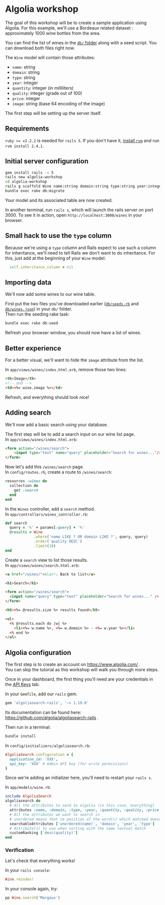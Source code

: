 # Algolia workshop

The goal of this workshop will be to create a sample application using Algolia.
For this example, we'll use a Bordeaux related dataset : approximately 1000 wine bottles from the area.

You can find the list of wines in the [`db/` folder](db/) along with a seed script.
You can download both files right now.

The `Wine` model will contain those attributes:

- `name`: string
- `domain`: string
- `type`: string
- `year`: integer
- `quantity`: integer (in milliliters)
- `quality`: integer (grade out of 100)
- `price`: integer
- `image`: string (base 64 encoding of the image)

The first step will be setting up the server itself.

## Requirements

`ruby >= v2.2.2` is needed for `rails 5`.
If you don't have it, [install `rvm`](https://rvm.io/) and run `rvm install 2.4.1`.

## Initial server configuration

```sh
gem install rails -v 5
rails new algolia-workshop
cd algolia-workshop
rails g scaffold Wine name:string domain:string type:string year:integer quantity:integer quality:integer price:integer image:string
bundle exec rake db:migrate
```

Your model and its associated table are now created.

In another terminal, run `rails s`, which will launch the rails server on port 3000.
To see it in action, open `http://localhost:3000/wines` in your browser.

## Small hack to use the `type` column

Because we're using a `type` column and Rails expect to use such a column for inheritance, we'll need to tell Rails we don't want to do inheritance.
For this, just add at the beginning of your `Wine` model:

```ruby
  self.inheritance_column = nil
```

## Importing data

We'll now add some wines to our wine table.

First put the two files you've downloaded earlier ([`db/seeds.rb`](db/seeds.rb) and [`db/wines.json`](db/wines.json)) in your `db/` folder.  
Then run the seeding rake task:

```sh
bundle exec rake db:seed
```

Refresh your browser window, you should now have a list of wines.

## Better experience

For a better visual, we'll want to hide the `image` attribute from the list.

In `app/views/wines/index.html.erb`, remove those two lines:

```html
<th>Image</th>
<!-- and -->
<td><%= wine.image %></td>
```

Refresh, and everything should look nice!

## Adding search

We'll now add a basic search using your database.

The first step will be to add a search input on our wine list page.  
In `app/views/wines/index.html.erb`:

```html
<form action="/wines/search">
    <input type="text" name="query" placeholder="Search for wines..."/>
</form>
```

Now let's add this `/wines/search` page.  
In `config/routes.rb`, create a route to `/wines/search`:

```ruby
resources :wines do
  collection do
    get :search
  end
end
```

In the `Wines` controller, add a `search` method.  
In `app/controllers/wines_controller.rb`:

```ruby
def search
  query = '%' + params[:query] + '%'
  @results = Wine
             .where('name LIKE ? OR domain LIKE ?', query, query)
             .order('quality DESC')
             .limit(10)
end
```

Create a `search` view to list those results.  
In `app/views/wines/search.html.erb`:

```html
<a href="/wines/">&larr; Back to list</a>

<h1>Search</h1>

<form action="/wines/search">
  <input name="query" type="text" placeholder="Search for wines..." />
</form>

<h5><%= @results.size %> results found</h5>

<ul>
  <% @results.each do |w| %>
    <li><%= w.name %>, <%= w.domain %> - <%= w.year %></li>
  <% end %>
</ul>
```

## Algolia configuration

The first step is to create an account on https://www.algolia.com/ .  
You can skip the tutorial as this workshop will walk you through more steps.

Once in your dashboard, the first thing you'll need are your credentials in the [API Keys](https://www.algolia.com/api-keys) tab.

In your `Gemfile`, add our `rails` gem.

```ruby
gem 'algoliasearch-rails', '~> 1.19.0'
```

Its documentation can be found here: https://github.com/algolia/algoliasearch-rails .

Then run in a terminal:

```sh
bundle install
```

In `config/initializers/algoliasearch.rb`:

```ruby
AlgoliaSearch.configuration = {
  application_id: 'XXX',
  api_key: 'XXX' # Admin API key (for write permissions)
}
```

Since we're adding an initializer here, you'll need to restart your `rails s`.

In `app/models/wine.rb`:

```ruby
include AlgoliaSearch
algoliasearch do
  # All the attributes to send to algolia (in this case, everything)
  attributes :name, :domain, :type, :year, :quantity, :quality, :price, :image
  # All the attributes we want to search in
  # unordered means that te position of the word(s) which matched doesn't matter
  searchableAttributes ['unordered(name)', 'domain', 'year', 'type']
  # Attribute(s) to use when sorting with the same textual match
  customRanking ['desc(quality)']
end
```

### Verification

Let's check that everything works!

In your `rails console`:

```ruby
Wine.reindex!
```

In your console again, try:

```ruby
pp Wine.search('Margaux')
```

